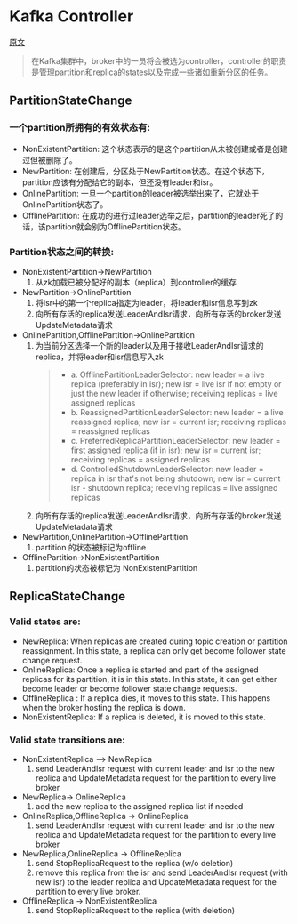 # Kafka Controller

[原文](https://cwiki.apache.org/confluence/display/KAFKA/Kafka+Controller+Internals)

> 在Kafka集群中，broker中的一员将会被选为controller，controller的职责是管理partition和replica的states以及完成一些诸如重新分区的任务。

## PartitionStateChange

### 一个partition所拥有的有效状态有:
   * NonExistentPartition: 这个状态表示的是这个partition从未被创建或者是创建过但被删除了。
   * NewPartition: 在创建后，分区处于NewPartition状态。在这个状态下，partition应该有分配给它的副本，但还没有leader和isr。
   * OnlinePartition: 一旦一个partition的leader被选举出来了，它就处于OnlinePartition状态了。
   * OfflinePartition: 在成功的进行过leader选举之后，partition的leader死了的话，该partition就会别为OfflinePartition状态。

### Partition状态之间的转换:
   * NonExistentPartition->NewPartition
       1. 从zk加载已被分配好的副本（replica）到controller的缓存
   * NewPartition->OnlinePartition
       1. 将isr中的第一个replica指定为leader，将leader和isr信息写到zk
       2. 向所有存活的replica发送LeaderAndIsr请求，向所有存活的broker发送UpdateMetadata请求
   * OnlinePartition,OfflinePartition->OnlinePartition
       1. 为当前分区选择一个新的leader以及用于接收LeaderAndIsr请求的replica，并将leader和isr信息写入zk
           >* a. OfflinePartitionLeaderSelector: new leader = a live replica (preferably in isr); new isr = live isr if not empty or just the new leader if otherwise; receiving replicas = live assigned replicas
           >* b. ReassignedPartitionLeaderSelector: new leader = a live reassigned replica; new isr = current isr; receiving replicas = reassigned replicas
           >* c. PreferredReplicaPartitionLeaderSelector: new leader = first assigned replica (if in isr); new isr = current isr; receiving replicas = assigned replicas
           >* d. ControlledShutdownLeaderSelector: new leader = replica in isr that's not being shutdown; new isr = current isr - shutdown replica; receiving replicas = live assigned replicas
       2. 向所有存活的replica发送LeaderAndIsr请求，向所有存活的broker发送UpdateMetadata请求
   * NewPartition,OnlinePartition->OfflinePartition
       1. partition 的状态被标记为offline
   * OfflinePartition->NonExistentPartition
       1. partition的状态被标记为 NonExistentPartition

## ReplicaStateChange

### Valid states are:
* NewReplica: When replicas are created during topic creation or partition reassignment. In this state, a replica can only get become follower state change request. 
* OnlineReplica: Once a replica is started and part of the assigned replicas for its partition, it is in this state. In this state, it can get either become leader or become follower state change requests.
* OfflineReplica : If a replica dies, it moves to this state. This happens when the broker hosting the replica is down.
* NonExistentReplica: If a replica is deleted, it is moved to this state.

### Valid state transitions are:
* NonExistentReplica --> NewReplica
    1. send LeaderAndIsr request with current leader and isr to the new replica and UpdateMetadata request for the partition to every live broker
* NewReplica-> OnlineReplica
    1. add the new replica to the assigned replica list if needed
* OnlineReplica,OfflineReplica -> OnlineReplica
    1. send LeaderAndIsr request with current leader and isr to the new replica and UpdateMetadata request for the partition to every live broker
* NewReplica,OnlineReplica -> OfflineReplica
    1. send StopReplicaRequest to the replica (w/o deletion)
    2. remove this replica from the isr and send LeaderAndIsr request (with new isr) to the leader replica and UpdateMetadata request for the partition to every live broker.
* OfflineReplica -> NonExistentReplica
    1. send StopReplicaRequest to the replica (with deletion)
